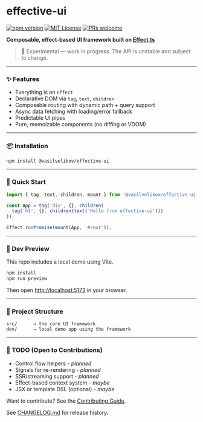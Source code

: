 # effective-ui

[![npm version](https://img.shields.io/npm/v/@vasilvelikov/effective-ui)](https://www.npmjs.com/package/@vasilvelikov/effective-ui)
[![MIT License](https://img.shields.io/badge/license-MIT-blue.svg)](LICENSE)
[![PRs welcome](https://img.shields.io/badge/PRs-welcome-brightgreen.svg)](CONTRIBUTING.md)

**Composable, effect-based UI framework built on [Effect.ts](https://effect.website)**

> 🧪 Experimental — work in progress. The API is unstable and subject to change.

---

### ✨ Features

- Everything is an `Effect`
- Declarative DOM via `tag`, `text`, `children`
- Composable routing with dynamic path + query support
- Async data fetching with loading/error fallback
- Predictable UI pipes
- Pure, memoizable components (no diffing or VDOM)

---

### 📦 Installation

```bash
npm install @vasilvelikov/effective-ui
```

---

### 🚀 Quick Start

```typescript
import { tag, text, children, mount } from '@vasilvelikov/effective-ui';

const App = tag('div', {}, children(
  tag('h1', {}, children(text('Hello from effective-ui')))
));

Effect.runPromise(mount(App, '#root'));
```

---

### 🧪 Dev Preview

This repo includes a local demo using Vite.

```bash
npm install
npm run preview
```

Then open [http://localhost:5173](http://localhost:5173) in your browser.

---

### 📁 Project Structure

```text
src/      → the core UI framework
dev/      → local demo app using the framework
```

---

### 🔧 TODO (Open to Contributions)

- Control flow helpers - _planned_
- Signals for re-rendering - _planned_
- SSR/streaming support - _planned_
- Effect-based context system - _maybe_
- JSX or template DSL (optional) - _maybe_

Want to contribute? See the [Contributing Guide](https://github.com/VasilVelikov00/effective-ui/blob/main/CONTRIBUTING.md).

See [CHANGELOG.md](https://github.com/VasilVelikov00/effective-ui/blob/main/CHANGELOG.md) for release history.